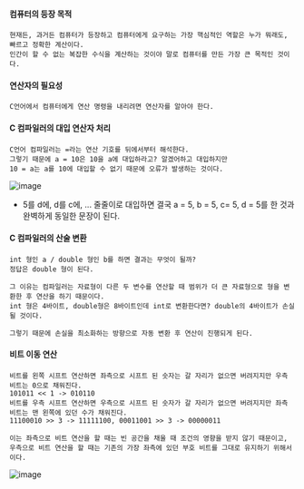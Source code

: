 #### 컴퓨터의 등장 목적
```
현재든, 과거든 컴퓨터가 등장하고 컴퓨터에게 요구하는 가장 핵심적인 역할은 누가 뭐래도, 빠르고 정확한 계산이다.
인간이 할 수 없는 복잡한 수식을 계산하는 것이야 말로 컴퓨터를 만든 가장 큰 목적인 것이다.
```

#### 연산자의 필요성
```
C언어에서 컴퓨터에게 연산 명령을 내리려면 연산자를 알아야 한다.
```

#### C 컴파일러의 대입 연산자 처리
```
C언어 컴파일러는 =라는 연산 기호를 뒤에서부터 해석한다.
그렇기 때문에 a = 10은 10을 a에 대입하라고? 알겠어하고 대입하지만
10 = a는 a를 10에 대입할 수 없기 때문에 오류가 발생하는 것이다.
```

![image](https://github.com/user-attachments/assets/7ef851f0-a32c-4e40-a40c-667d82870b71)
- 5를 d에, d를 c에, ... 줄줄이로 대입하면 결국 a = 5, b = 5, c= 5, d = 5를 한 것과 완벽하게 동일한 문장이 된다.

#### C 컴파일러의 산술 변환
```
int 형인 a / double 형인 b를 하면 결과는 무엇이 될까?
정답은 double 형이 된다.

그 이유는 컴파일러는 자료형이 다른 두 변수를 연산할 때 범위가 더 큰 자료형으로 형을 변환한 후 연산을 하기 때문이다.
int 형은 4바이트, double형은 8바이트인데 int로 변환한다면? double의 4바이트가 손실될 것이다.

그렇기 때문에 손실을 최소화하는 방향으로 자동 변환 후 연산이 진행되게 된다.
```

#### 비트 이동 연산 
```
비트를 왼쪽 시프트 연산하면 좌측으로 시프트 된 숫자는 갈 자리가 없으면 버려지지만 우측 비트는 0으로 채워진다.
101011 << 1 -> 010110
비트를 우측 시프트 연산하면 우측으로 시프트 된 숫자가 갈 자리가 없으면 버려지지만 좌측 비트는 맨 왼쪽에 있던 수가 채워진다.
11100010 >> 3 -> 11111100, 00011001 >> 3 -> 00000011

이는 좌측으로 비트 연산을 할 때는 빈 공간을 채울 때 조건의 영향을 받지 않기 때문이고,
우측으로 비트 연산을 할 때는 기존의 가장 좌측에 있던 부호 비트를 그대로 유지하기 위해서이다.
```


![image](https://github.com/user-attachments/assets/e716a438-cc29-481a-9272-236c44dd035f)
